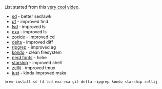 

List started from this [very cool video](https://www.youtube.com/watch?v=haitmoSyTls).

* [sd](https://github.com/chmln/sd) - better sed/awk
* [df](https://github.com/sharkdp/fd) - improved find
* [lsd](https://github.com/Peltoche/lsd) - improved ls
* [exa](https://github.com/ogham/exa) - improved ls
* [zoxide](https://github.com/ajeetdsouza/zoxide) - improved cd
* [delta](https://github.com/dandavison/delta) - improved diff
* [ripgrep](https://github.com/BurntSushi/ripgrep) - improved ag
* [kondo](https://github.com/tbillington/kondo) - clean filesystem
* [nerd fonts](https://www.nerdfonts.com/) - hehe
* [starship](https://starship.rs/) - improved shell
* [zellij](https://zellij.dev/about/) - improved tmux
* [just](https://github.com/casey/just) - kinda improved make

```bash
brew install sd fd lsd exa exa git-delta ripgrep kondo starship zellij just  
```
